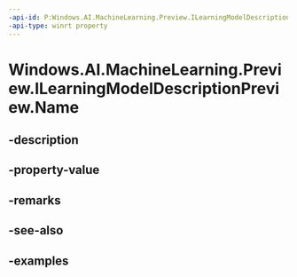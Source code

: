 ```yaml
---
-api-id: P:Windows.AI.MachineLearning.Preview.ILearningModelDescriptionPreview.Name
-api-type: winrt property
---
```


<!-- Property syntax.
public string Name { get; }
-->

# Windows.AI.MachineLearning.Preview.ILearningModelDescriptionPreview.Name

## -description

## -property-value

## -remarks

## -see-also

## -examples

